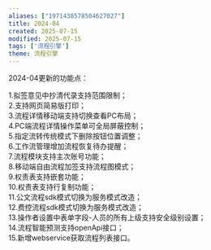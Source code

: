 ```yaml
---
aliases: ["1971438578504627027"]
title: 2024-04
created: 2025-07-15
modified: 2025-07-15
tags: ['流程引擎']
theme: 流程引擎
---
```


2024-04更新的功能点：

1.拟签意见中抄清代录支持范围限制；  
2.支持网页简易版打印；  
3.流程详情移动端支持切换查看PC布局；  
4.PC端流程详情操作菜单可全局屏蔽控制；  
5.指定流转传统模式下删除按钮位置调整；  
6.工作流管理增加流程恢复待办提醒；  
7.流程模块支持主次账号功能；  
8.移动端自由流程加签支持流程图模式；  
9.权责表支持嵌套功能；  
10.权责表支持行复制功能；  
11.公文流程sdk模式切换为服务模式改造；  
12.费控流程sdk模式切换为服务模式改造；  
13.操作者设置中表单字段-人员的所有上级支持安全级别设置；  
14.流程智能预测支持openApi接口；  
15.新增webservice获取流程列表接口。